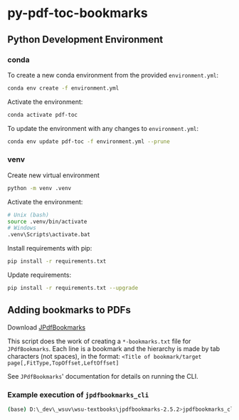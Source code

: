 # py-pdf-toc-bookmarks

## Python Development Environment

### conda

To create a new conda environment from the provided `environment.yml`:

```sh
conda env create -f environment.yml
```

Activate the environment:

```sh
conda activate pdf-toc
```

To update the environment with any changes to `environment.yml`:

```sh
conda env update pdf-toc -f environment.yml --prune
```

### venv

Create new virtual environment

```sh
python -m venv .venv
```

Activate the environment:

```sh
# Unix (bash)
source .venv/bin/activate
# Windows
.venv\Scripts\activate.bat
```

Install requirements with pip:

```sh
pip install -r requirements.txt
```

Update requirements:

```sh
pip install -r requirements.txt --upgrade
```

## Adding bookmarks to PDFs

Download [JPdfBookmarks](https://sourceforge.net/p/jpdfbookmarks)

This script does the work of creating a `*-bookmarks.txt` file for `JPdfBookmarks`. Each line is a bookmark and the hierarchy is made by tab characters (not spaces), in the format: `<Title of bookmark/target page[,FitType,TopOffset,LeftOffset]`

See `JPdfBookmarks`' documentation for details on running the CLI.

### Example execution of `jpdfbookmarks_cli`

```sh
(base) D:\_dev\_wsuv\wsu-textbooks\jpdfbookmarks-2.5.2>jpdfbookmarks_cli.exe -a ..\..\..\py-pdf-toc-bookmarks\cs-455_computer-networking-bookmarks.txt ..\2020-21_2-Spring\cs-455_computer-networking.pdf -o ..\2020-21_2-Spring\cs-455_computer-networking-wbookmarks.pdf
```
